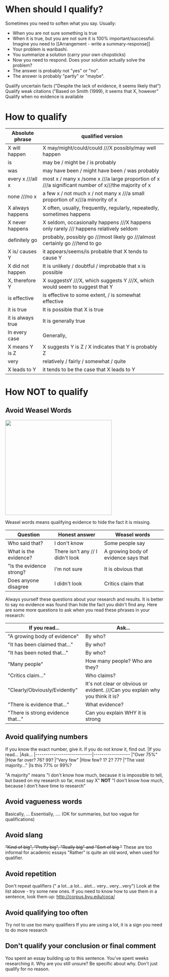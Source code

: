# When should I qualify?
Sometimes you need to soften what you say. Usually:
* When you are not sure something is true
* When it is true, but you are not sure it is 100% important/successful.
Imagine you need to [[Arrangement - write a summary-response]]
* Your problem is waribashi. 
* You summarize a solution (carry your own chopsticks)
* Now you need to respond. Does your solution actually solve the problem?
* The answer is probably not "yes" or "no". 
* The answer is probably "partly" or "maybe". 

Qualify uncertain facts ("Despite the lack of evidence, it seems likely that")
Qualify weak citations ("Based on Smith (1999), it seems that X, however"
Qualify when no evidence is available

# How to qualify
|Absolute phrase 	|qualified version
|--------------------|-----------------
|X will happen 		|X may/might/could/could ///X possibly/may well happen
|is 					|may be / might be / is probably 
|was 				|may have been / might have been / was probably
|every x	///all x   	|most x / many x /some x ///a large proportion of x ///a significant number of x///the majority of x
|none ///no x 		|a few x / not much x / not many x ///a small proportion of x///a minority of x
|X always happens 	|X often, usually, frequently, regularly, repeatedly, sometimes happens
|X never happens 	|X seldom, occasionally happens ///X happens only rarely /// happens relatively seldom
|definitely go 		|probably, possibly go  ///most likely go ///almost certainly go ///tend to go
|X is/ causes Y 		|it appears/seems/is probable that X tends to cause Y
|X did not happen 	|It is unlikely / doubtful / improbable that x is possible
|X, therefore Y 		|X suggestsY ///X, which suggests Y ///X, which would seem to suggest that Y
|is effective 		|is effective to some extent,  / is somewhat effective
|it is true 			|It is possible that X is true
|it is always true 	|It is generally true
|In every case 		|Generally, 
|X means Y is Z 		|X suggests Y is Z / X indicates that Y is probably Z
|very 				|relatively / fairly / somewhat / quite
|X leads to Y 		|it tends to be the case that X leads to Y


  
# How NOT to qualify
## Avoid Weasel Words
<a data-flickr-embed="true"  href="https://www.flickr.com/photos/goldberg/3620003342/in/photolist-6vTsSJ-7PUKap-cm6KVy-buCWwi-7qdN7T-cm6L7o-cm6KHS-dmiSdH-cPMNUG-57zTYN-ercyLP-5xbJcP-7KnHig-em2zeN-7KnGZT-cm6JJY-817iZ7-bo6M33-9KAoPJ-8KTekN-2Msvsy-5hFaBu-5Nb2Yw-DeutSh-4TWKhH-2M3uuj-xvrUx-8fCZxe-8fGmYQ-9KxyMn-cm6JVS-cm6K8o-ew2vtA-8jub8W-8KTmwq-9qJvby-9ZbsH8-9KAqhQ-6UekLv-4ENpKZ-xvrUB-7J4cfZ-8WRXsN-8KQeVz-dHCz1t-2432oM-6Dqfz1-kCKXa-8KQgtM-dYjAhd" title="Testing flickr/twitter integration. Here, have a weasel!"><img src="https://farm4.staticflickr.com/3609/3620003342_df9ff1c1d6.jpg" width="338" height="301"></a>

Weasel words means qualifying evidence to hide the fact it is missing.  

|Question				| Honest answer 					|Weasel words
|------------------------|-----------------------------------|---------------
|Who said that?			|I don't know 						|Some people say
|What is the evidence?	|There isn't any // I didn't look 	|A growing body of evidence says that
|"Is the evidence strong? |I'm not sure 						|It is obvious that
|Does anyone disagree 	|I didn't look 						|Critics claim that

Always yourself these questions about your research and results. It is better to say no evidence was found than hide the fact you didn't find any. Here are some more questions to ask when you read these phrases in your research:

|If you read... 						|Ask...
|------------------------------------|------------------
|"A growing body of evidence" 		|By who?
|"It has been claimed that..." 		|By who?
|"It has been noted that..." 		|By who?
|"Many people" 						|How many people? Who are they?
|"Critics claim..."  				|Who claims?
|"Clearly/Obviously/Evidently" 		|It's not clear or obvious or evident. ///Can you explain why you think it is?
|"There is evidence that..."  		|What evidence?
|"There is strong evidence that..." 	|Can you explain WHY it is strong

## Avoid qualifying numbers
If you know the exact number, give it. 
If you do not know it, find out.
|If you read... 				|Ask...
|----------------------------|------------------
|"Over 75%"					|How far over? 76? 99?
|"Very few"					|How few? 1? 2? 77?
|"The vast majority..." 		|Is this 77% or 99%?

"A majority" means "I don't know how much, because it is impossible to tell, but based on my research so far, most say X" __NOT__ "I don't know how much, because I don't have time to research" 

## Avoid vagueness words
Basically, ... Essentially, .... 
(OK for summaries, but too vague for qualifications)

## Avoid slang
~~"Kind of big", "Pretty big", "Really big" and "Sort of big "~~
These are too informal for academic essays 
"Rather" is quite an old word, when used for qualifier.  

## Avoid repetition
Don't repeat qualifiers (" a lot...a lot... alot... very...very...very")
Look at the list above - try some new ones. 
If you need to know how to use them in a sentence, look them up: http://corpus.byu.edu/coca/

## Avoid qualifying too often
Try not to use too many qualifiers
If you are using a lot, it is a sign you need to do more research

## Don't qualify your conclusion or final comment
You spent an essay building up to this sentence. You've spent weeks researching it. Why are you still unsure? Be specific about why. Don't just qualify for no reason. 

